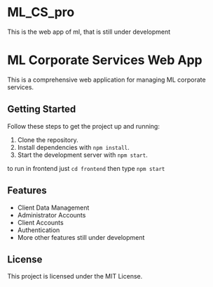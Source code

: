 # ML_CS_pro
This is the web app of ml, that is still under development

# ML Corporate Services Web App

This is a comprehensive web application for managing ML corporate services.

## Getting Started

Follow these steps to get the project up and running:

1. Clone the repository.
2. Install dependencies with `npm install`.
3. Start the development server with `npm start`.

to run in frontend just `cd frontend` then type `npm start`

## Features

- Client Data Management
- Administrator Accounts
- Client Accounts
- Authentication
- More other features still under development

## License

This project is licensed under the MIT License.

